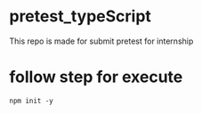 # pretest_typeScript <br>
<p>This repo is made for submit pretest for internship</p>

<h1>follow step for execute</h1>

```
npm init -y
```
